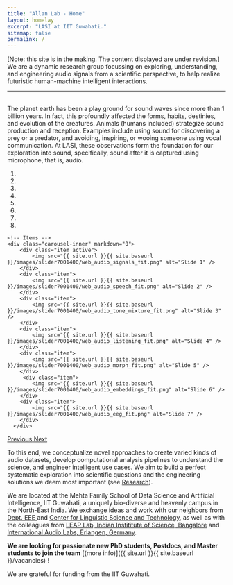 ```yaml
---
title: "Allan Lab - Home"
layout: homelay
excerpt: "LASI at IIT Guwahati."
sitemap: false
permalink: /
---
```

[Note: this site is in the making. The content displayed are under revision.]
We are a dynamic research group focussing on exploring, understanding, and engineering audio signals from a scientific perspective, to help realize futuristic human-machine intelligent interactions.

<hr>
<br> The planet earth has been a play ground for sound waves since more than 1 billion years. In fact, this profoundly affected the forms, habits, destinies, and evolution of the creatures. Animals (humans included) strategize sound production and reception. Examples include using sound for discovering a prey or a predator, and avoiding, inspiring, or wooing someone using vocal communication. At LASI, these observations form the foundation for our exploration into sound, specifically, sound after it is captured using microphone, that is, audio.


<div markdown="0" id="carousel" class="carousel slide" data-ride="carousel" data-interval="4000" data-pause="hover" >
    <!-- Menu -->
    <ol class="carousel-indicators">
        <li data-target="#carousel" data-slide-to="0" class="active"></li>
        <li data-target="#carousel" data-slide-to="1"></li>
        <li data-target="#carousel" data-slide-to="2"></li>
        <li data-target="#carousel" data-slide-to="3"></li>
        <li data-target="#carousel" data-slide-to="4"></li>
        <li data-target="#carousel" data-slide-to="5"></li>
        <li data-target="#carousel" data-slide-to="6"></li>
        <li data-target="#carousel" data-slide-to="7"></li>
    </ol>

    <!-- Items -->
    <div class="carousel-inner" markdown="0">
        <div class="item active">
            <img src="{{ site.url }}{{ site.baseurl }}/images/slider7001400/web_audio_signals_fit.png" alt="Slide 1" />
        </div>
        <div class="item">
            <img src="{{ site.url }}{{ site.baseurl }}/images/slider7001400/web_audio_speech_fit.png" alt="Slide 2" />
        </div>
        <div class="item">
            <img src="{{ site.url }}{{ site.baseurl }}/images/slider7001400/web_audio_tone_mixture_fit.png" alt="Slide 3" />
        </div>
        <div class="item">
            <img src="{{ site.url }}{{ site.baseurl }}/images/slider7001400/web_audio_listening_fit.png" alt="Slide 4" />
        </div>
        <div class="item">
            <img src="{{ site.url }}{{ site.baseurl }}/images/slider7001400/web_audio_morph_fit.png" alt="Slide 5" />
        </div>       
         <div class="item">
            <img src="{{ site.url }}{{ site.baseurl }}/images/slider7001400/web_audio_embeddings_fit.png" alt="Slide 6" />
        </div>
        <div class="item">
            <img src="{{ site.url }}{{ site.baseurl }}/images/slider7001400/web_audio_eeg_fit.png" alt="Slide 7" />
        </div>
      </div>
  <a class="left carousel-control" href="#carousel" role="button" data-slide="prev">
    <span class="glyphicon glyphicon-chevron-left" aria-hidden="true"></span>
    <span class="sr-only">Previous</span>
  </a>
  <a class="right carousel-control" href="#carousel" role="button" data-slide="next">
    <span class="glyphicon glyphicon-chevron-right" aria-hidden="true"></span>
    <span class="sr-only">Next</span>
  </a>
</div>


To this end, we conceptualize novel approaches to create varied kinds of audio datasets, develop computational analysis pipelines to understand the science, and engineer intelligent use cases. We aim to build a perfect systematic exploration into scientific questions and the engineering solutions we deem most important (see [Research](research)).

We are located at the Mehta Family School of Data Science and Artificial Intelligence, IIT Guwahati, a uniquely bio-diverse and heavenly campus in the North-East India. We exchange ideas and work with our neighbors from [Dept. EEE ](https://www.iitg.ac.in/eee/) and [Center for Linguistic Science and Technology](https://www.iitg.ac.in/clst/index.html), as well as with the colleagues from [LEAP Lab, Indian Instititute of Science, Bangalore](http://leap.ee.iisc.ac.in/) and [International Audio Labs, Erlangen, Germany](https://www.audiolabs-erlangen.de/fau/professor/habets).

 **We are  looking for passionate new PhD students, Postdocs, and Master students to join the team** [(more info)]({{ site.url }}{{ site.baseurl }}/vacancies) **!**


We are grateful for funding from the IIT Guwahati.

<!-- <figure class="fourth">
  <img src="{{ site.url }}{{ site.baseurl }}/images/logopic/Logo_Leiden.jpg" style="width: 210px">
  <img src="{{ site.url }}{{ site.baseurl }}/images/logopic/Logo_Nanofront.jpg" style="width: 110px">
  <img src="{{ site.url }}{{ site.baseurl }}/images/logopic/Logo_NWO.jpg" style="width: 120px">
  <img src="{{ site.url }}{{ site.baseurl }}/images/logopic/Logo_ERC.jpg" style="width: 110px">
</figure> -->
